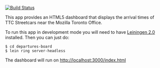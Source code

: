 [![Build Status](https://travis-ci.org/st3fan/departures-board.png)](https://travis-ci.org/st3fan/departures-board)

This app provides an HTML5 dashboard that displays the arrival times of TTC Streetcars near the Mozilla Toronto Office.

To run this app in development mode you will need to have [Leiningen 2.0](https://github.com/technomancy/leiningen) installed. Then you can just do:

```
$ cd departures-board
$ lein ring server-headless
```

The dashboard will run on [http://localhost:3000/index.html](http://localhost:3000/index.html)
